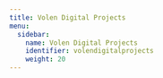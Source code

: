 ```yaml
---
title: Volen Digital Projects
menu:
  sidebar:
    name: Volen Digital Projects
    identifier: volendigitalprojects
    weight: 20
---
```

